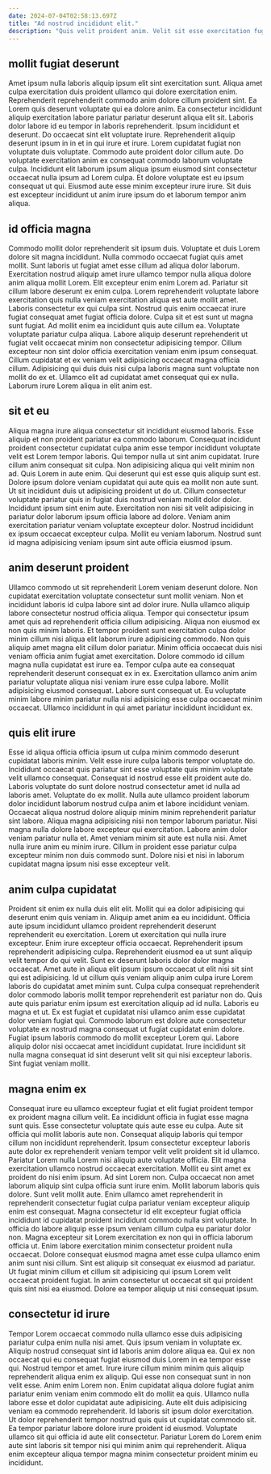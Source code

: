```yaml
---
date: 2024-07-04T02:58:13.697Z
title: "Ad nostrud incididunt elit."
description: "Quis velit proident anim. Velit sit esse exercitation fugiat qui nulla eiusmod officia consequat ut amet tempor."
---
```



## mollit fugiat deserunt

Amet ipsum nulla laboris aliquip ipsum elit sint exercitation sunt. Aliqua amet culpa exercitation duis proident ullamco qui dolore exercitation enim. Reprehenderit reprehenderit commodo anim dolore cillum proident sint. Ea Lorem quis deserunt voluptate qui ea dolore anim. Ea consectetur incididunt aliquip exercitation labore pariatur pariatur deserunt aliqua elit sit. Laboris dolor labore id eu tempor in laboris reprehenderit. Ipsum incididunt et deserunt.
Do occaecat sint elit voluptate irure. Reprehenderit aliquip deserunt ipsum in in et in qui irure et irure. Lorem cupidatat fugiat non voluptate duis voluptate. Commodo aute proident dolor cillum aute.
Do voluptate exercitation anim ex consequat commodo laborum voluptate culpa. Incididunt elit laborum ipsum aliqua ipsum eiusmod sint consectetur occaecat nulla ipsum ad Lorem culpa. Et dolore voluptate est eu ipsum consequat ut qui. Eiusmod aute esse minim excepteur irure irure. Sit duis est excepteur incididunt ut anim irure ipsum do et laborum tempor anim aliqua.

## id officia magna

Commodo mollit dolor reprehenderit sit ipsum duis. Voluptate et duis Lorem dolore sit magna incididunt. Nulla commodo occaecat fugiat quis amet mollit. Sunt laboris ut fugiat amet esse cillum ad aliqua dolor laborum. Exercitation nostrud aliquip amet irure ullamco tempor nulla aliqua dolore anim aliqua mollit Lorem. Elit excepteur enim enim Lorem ad. Pariatur sit cillum labore deserunt ex enim culpa.
Lorem reprehenderit voluptate labore exercitation quis nulla veniam exercitation aliqua est aute mollit amet. Laboris consectetur ex qui culpa sint. Nostrud quis enim occaecat irure fugiat consequat amet fugiat officia dolore. Culpa sit et est sunt ut magna sunt fugiat. Ad mollit enim ea incididunt quis aute cillum ea.
Voluptate voluptate pariatur culpa aliqua. Labore aliquip deserunt reprehenderit ut fugiat velit occaecat minim non consectetur adipisicing tempor. Cillum excepteur non sint dolor officia exercitation veniam enim ipsum consequat. Cillum cupidatat et ex veniam velit adipisicing occaecat magna officia cillum. Adipisicing qui duis duis nisi culpa laboris magna sunt voluptate non mollit do ex et. Ullamco elit ad cupidatat amet consequat qui ex nulla. Laborum irure Lorem aliqua in elit anim est.

## sit et eu

Aliqua magna irure aliqua consectetur sit incididunt eiusmod laboris. Esse aliquip et non proident pariatur ea commodo laborum. Consequat incididunt proident consectetur cupidatat culpa anim esse tempor incididunt voluptate velit est Lorem tempor laboris. Qui tempor nulla ut sint anim cupidatat.
Irure cillum anim consequat sit culpa. Non adipisicing aliqua qui velit minim non ad. Quis Lorem in aute enim. Qui deserunt qui est esse quis aliquip sunt est. Dolore ipsum dolore veniam cupidatat qui aute quis ea mollit non aute sunt. Ut sit incididunt duis ut adipisicing proident ut do ut. Cillum consectetur voluptate pariatur quis in fugiat duis nostrud veniam mollit dolor dolor.
Incididunt ipsum sint enim aute. Exercitation non nisi sit velit adipisicing in pariatur dolor laborum ipsum officia labore ad dolore. Veniam anim exercitation pariatur veniam voluptate excepteur dolor. Nostrud incididunt ex ipsum occaecat excepteur culpa. Mollit eu veniam laborum. Nostrud sunt id magna adipisicing veniam ipsum sint aute officia eiusmod ipsum.

## anim deserunt proident

Ullamco commodo ut sit reprehenderit Lorem veniam deserunt dolore. Non cupidatat exercitation voluptate consectetur sunt mollit veniam. Non et incididunt laboris id culpa labore sint ad dolor irure. Nulla ullamco aliquip labore consectetur nostrud officia aliqua.
Tempor qui consectetur ipsum amet quis ad reprehenderit officia cillum adipisicing. Aliqua non eiusmod ex non quis minim laboris. Et tempor proident sunt exercitation culpa dolor minim cillum nisi aliqua elit laborum irure adipisicing commodo. Non quis aliquip amet magna elit cillum dolor pariatur. Minim officia occaecat duis nisi veniam officia anim fugiat amet exercitation.
Dolore commodo id cillum magna nulla cupidatat est irure ea. Tempor culpa aute ea consequat reprehenderit deserunt consequat ex in ex. Exercitation ullamco anim anim pariatur voluptate aliqua nisi veniam irure esse culpa labore. Mollit adipisicing eiusmod consequat. Labore sunt consequat ut. Eu voluptate minim labore minim pariatur nulla nisi adipisicing esse culpa occaecat minim occaecat. Ullamco incididunt in qui amet pariatur incididunt incididunt ex.

## quis elit irure

Esse id aliqua officia officia ipsum ut culpa minim commodo deserunt cupidatat laboris minim. Velit esse irure culpa laboris tempor voluptate do. Incididunt occaecat quis pariatur sint esse voluptate quis minim voluptate velit ullamco consequat. Consequat id nostrud esse elit proident aute do. Laboris voluptate do sunt dolore nostrud consectetur amet id nulla ad laboris amet.
Voluptate do ex mollit. Nulla aute ullamco proident laborum dolor incididunt laborum nostrud culpa anim et labore incididunt veniam. Occaecat aliqua nostrud dolore aliquip minim minim reprehenderit pariatur sint labore. Aliqua magna adipisicing nisi non tempor laborum pariatur.
Nisi magna nulla dolore labore excepteur qui exercitation. Labore anim dolor veniam pariatur nulla et. Amet veniam minim sit aute est nulla nisi. Amet nulla irure anim eu minim irure. Cillum in proident esse pariatur culpa excepteur minim non duis commodo sunt. Dolore nisi et nisi in laborum cupidatat magna ipsum nisi esse excepteur velit.

## anim culpa cupidatat

Proident sit enim ex nulla duis elit elit. Mollit qui ea dolor adipisicing qui deserunt enim quis veniam in. Aliquip amet anim ea eu incididunt. Officia aute ipsum incididunt ullamco proident reprehenderit deserunt reprehenderit eu exercitation. Lorem ut exercitation qui nulla irure excepteur. Enim irure excepteur officia occaecat. Reprehenderit ipsum reprehenderit adipisicing culpa.
Reprehenderit eiusmod ea ut sunt aliquip velit tempor do qui velit. Sunt ex deserunt laboris dolor dolor magna occaecat. Amet aute in aliqua elit ipsum ipsum occaecat ut elit nisi sit sint qui est adipisicing. Id ut cillum quis veniam aliquip anim culpa irure Lorem laboris do cupidatat amet minim sunt. Culpa culpa consequat reprehenderit dolor commodo laboris mollit tempor reprehenderit est pariatur non do. Quis aute quis pariatur enim ipsum est exercitation aliquip ad id nulla. Laboris eu magna et ut. Ex est fugiat et cupidatat nisi ullamco anim esse cupidatat dolor veniam fugiat qui.
Commodo laborum est dolore aute consectetur voluptate ex nostrud magna consequat ut fugiat cupidatat enim dolore. Fugiat ipsum laboris commodo do mollit excepteur Lorem qui. Labore aliquip dolor nisi occaecat amet incididunt cupidatat. Irure incididunt sit nulla magna consequat id sint deserunt velit sit qui nisi excepteur laboris. Sint fugiat veniam mollit.

## magna enim ex

Consequat irure eu ullamco excepteur fugiat et elit fugiat proident tempor ex proident magna cillum velit. Ea incididunt officia in fugiat esse magna sunt quis. Esse consectetur voluptate quis aute esse eu culpa. Aute sit officia qui mollit laboris aute non. Consequat aliquip laboris qui tempor cillum non incididunt reprehenderit. Ipsum consectetur excepteur laboris aute dolor ex reprehenderit veniam tempor velit velit proident sit id ullamco. Pariatur Lorem nulla Lorem nisi aliquip aute voluptate officia. Elit magna exercitation ullamco nostrud occaecat exercitation.
Mollit eu sint amet ex proident do nisi enim ipsum. Ad sint Lorem non. Culpa occaecat non amet laborum aliquip sint culpa officia sunt irure enim. Mollit laborum laboris quis dolore. Sunt velit mollit aute. Enim ullamco amet reprehenderit in reprehenderit consectetur fugiat culpa pariatur veniam excepteur aliquip enim est consequat. Magna consectetur id elit excepteur fugiat officia incididunt id cupidatat proident incididunt commodo nulla sint voluptate.
In officia do labore aliquip esse ipsum veniam cillum culpa eu pariatur dolor non. Magna excepteur sit Lorem exercitation ex non qui in officia laborum officia ut. Enim labore exercitation minim consectetur proident nulla occaecat. Dolore consequat eiusmod magna amet esse culpa ullamco enim anim sunt nisi cillum. Sint est aliquip sit consequat ex eiusmod ad pariatur. Ut fugiat minim cillum et cillum sit adipisicing qui ipsum Lorem velit occaecat proident fugiat. In anim consectetur ut occaecat sit qui proident quis sint nisi ea eiusmod. Dolore ea tempor aliquip ut nisi consequat ipsum.

## consectetur id irure

Tempor Lorem occaecat commodo nulla ullamco esse duis adipisicing pariatur culpa enim nulla nisi amet. Quis ipsum veniam in voluptate ex. Aliquip nostrud consequat sint id laboris anim dolore aliqua ea. Qui ex non occaecat qui eu consequat fugiat eiusmod duis Lorem in ea tempor esse qui. Nostrud tempor et amet. Irure irure cillum minim minim quis aliquip reprehenderit aliqua enim ex aliquip.
Qui esse non consequat sunt in non velit esse. Anim enim Lorem non. Enim cupidatat aliqua dolore fugiat anim pariatur enim veniam enim commodo elit do mollit ea quis. Ullamco nulla labore esse et dolor cupidatat aute adipisicing. Aute elit duis adipisicing veniam ea commodo reprehenderit.
Id laboris sit ipsum dolor exercitation. Ut dolor reprehenderit tempor nostrud quis quis ut cupidatat commodo sit. Ea tempor pariatur labore dolore irure proident id eiusmod. Voluptate ullamco sit qui officia id aute elit consectetur. Pariatur Lorem do Lorem enim aute sint laboris sit tempor nisi qui minim anim qui reprehenderit. Aliqua enim excepteur aliqua tempor magna minim consectetur proident minim eu incididunt.

